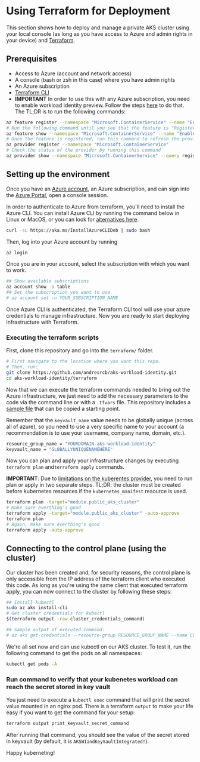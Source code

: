 # Using Terraform for Deployment
This section shows how to deploy and manage a private AKS cluster using your local console (as long as you have access to Azure and admin rights in your device) and [Terraform](https://www.terraform.io/).

## Prerequisites
- Access to Azure (account and network access)
- A console (bash or zsh in this case) where you have admin rights
- An Azure subscription
- [Terraform CLI](https://www.terraform.io/downloads)
- **IMPORTANT** In order to use this with any Azure subscription, you need to enable workload identity preview. Follow the steps [here](https://learn.microsoft.com/en-us/azure/aks/workload-identity-deploy-cluster#register-the-enableworkloadidentitypreview-feature-flag) to do that. The TL;DR is to run the following commands:
```sh
az feature register --namespace "Microsoft.ContainerService" --name "EnableWorkloadIdentityPreview"
# Run the following command until you see that the feature is "Registered" (will take a few minutes)
az feature show --namespace "Microsoft.ContainerService" --name "EnableWorkloadIdentityPreview"
# Once the feature is registered, run this command to refresh the provider registration
az provider register --namespace "Microsoft.ContainerService"
# Check the status of the provider by running this command
az provider show --namespace "Microsoft.ContainerService" --query registrationState
```


## Setting up the environment
Once you have an [Azure account](https://azure.microsoft.com/en-us/free/search/), an Azure subscription, and can sign into the [Azure Portal](https://portal.azure.com/), open a console session.

In order to authenticate to Azure from terraform, you'll need to install the Azure CLI. You can install Azure CLI by running the command below in Linux or MacOS, or you can look for [alternatives here](https://docs.microsoft.com/en-us/cli/azure/install-azure-cli).
```sh
curl -sL https://aka.ms/InstallAzureCLIDeb | sudo bash
```

Then, log into your Azure account by running
```sh
az login
```

Once you are in your account, select the subscription with which you want to work.
```sh
## Show available subscriptions
az account show -o table
## Set the subscription you want to use
# az account set -n YOUR_SUBSCRIPTION_NAME
```

Once Azure CLI is authenticated, the Terraform CLI tool will use your azure credentials to manage infrastructure. Now you are ready to start deploying infrastructure with Terraform.

### Executing the terraform scripts
First, clone this repository and go into the `terraform/` folder.

```sh
# First navigate to the location where you want this repo.
# Then, run:
git clone https://github.com/andresrcb/aks-workload-identity.git
cd aks-workload-identity/terraform
```

Now that we can execute the terraform commands needed to bring out the Azure infrastructure, we just need to add the necessary parameters to the code via the command line or with a `.tfvars` file. This repository includes a [sample file](/terraform/terraform.tfvars.sample) that can be copied a starting point.

Remember that the `keyvault_name` value needs to be globally unique (across all of azure), so you need to use a very specific name to your account (a recommendation is to use your username, company name, domain, etc.).

```sh
resource_group_name = "YOURDOMAIN-aks-workload-identity"
keyvault_name = "GLOBALLYUNIQUENAMEHERE"
```

Now you can plan and apply your infrastructure changes by executing `terraform plan` and`terraform apply` commands.

**IMPORTANT**: Due to [limitations on the kuberentes provider](https://registry.terraform.io/providers/hashicorp/kubernetes/latest/docs/guides/alpha-manifest-migration-guide#mixing-kubernetes_manifest-with-other-kubernetes_-resources), you need to run plan or apply in two separate steps. TL;DR: the cluster must be created before kubernetes resources if the `kubernetes_manifest` resource is used.

```sh
terraform plan -target="module.public_aks_cluster"
# Make sure everthing's good
terraform apply -target="module.public_aks_cluster" -auto-approve
terraform plan
# Again, make sure everthing's good
terraform apply -auto-approve
```

## Connecting to the control plane (using the cluster)
Our cluster has been created and, for security reasons, the control plane is only accessible from the IP address of the terraform client who executed this code. As long as you're using the same client that executed terraform apply, you can now connect to the cluster by following these steps:

```sh
## Install kubectl
sudo az aks install-cli
# Get cluster credentials for kubectl
$(terraform output -raw cluster_credentials_command)

## Sample output of executed command:
# az aks get-credentials --resource-group RESOURCE_GROUP_NAME --name CLUSTER_NAME
```

We're all set now and can use kubectl on our AKS cluster. To test it, run the following command to get the pods on all namespaces:

```sh
kubectl get pods -A
```

### Run command to verify that your kubenetes workload can reach the secret stored in key vault

You just need to execute a `kubectl exec` command that will print the secret value mounted in an nginx pod. There is a terraform `output` to make your life easy if you want to get the command for your setup:
```sh
terraform output print_keyvault_secret_command
```

After running that command, you should see the value of the secret stored in keyvault (by default, it is `AKSWIandKeyVaultIntegrated!`).

Happy kuberneting!

